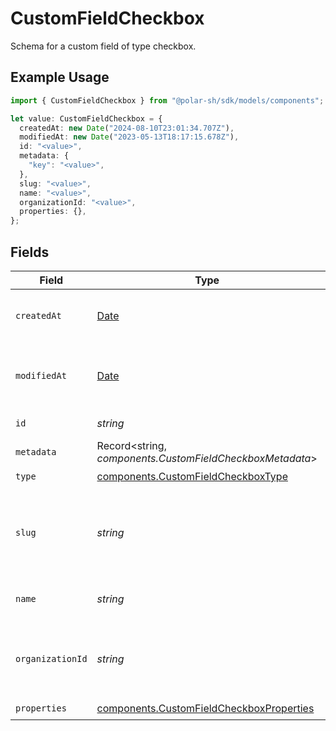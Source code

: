 # CustomFieldCheckbox

Schema for a custom field of type checkbox.

## Example Usage

```typescript
import { CustomFieldCheckbox } from "@polar-sh/sdk/models/components";

let value: CustomFieldCheckbox = {
  createdAt: new Date("2024-08-10T23:01:34.707Z"),
  modifiedAt: new Date("2023-05-13T18:17:15.678Z"),
  id: "<value>",
  metadata: {
    "key": "<value>",
  },
  slug: "<value>",
  name: "<value>",
  organizationId: "<value>",
  properties: {},
};
```

## Fields

| Field                                                                                                | Type                                                                                                 | Required                                                                                             | Description                                                                                          |
| ---------------------------------------------------------------------------------------------------- | ---------------------------------------------------------------------------------------------------- | ---------------------------------------------------------------------------------------------------- | ---------------------------------------------------------------------------------------------------- |
| `createdAt`                                                                                          | [Date](https://developer.mozilla.org/en-US/docs/Web/JavaScript/Reference/Global_Objects/Date)        | :heavy_check_mark:                                                                                   | Creation timestamp of the object.                                                                    |
| `modifiedAt`                                                                                         | [Date](https://developer.mozilla.org/en-US/docs/Web/JavaScript/Reference/Global_Objects/Date)        | :heavy_check_mark:                                                                                   | Last modification timestamp of the object.                                                           |
| `id`                                                                                                 | *string*                                                                                             | :heavy_check_mark:                                                                                   | The ID of the object.                                                                                |
| `metadata`                                                                                           | Record<string, *components.CustomFieldCheckboxMetadata*>                                             | :heavy_check_mark:                                                                                   | N/A                                                                                                  |
| `type`                                                                                               | [components.CustomFieldCheckboxType](../../models/components/customfieldcheckboxtype.md)             | :heavy_check_mark:                                                                                   | N/A                                                                                                  |
| `slug`                                                                                               | *string*                                                                                             | :heavy_check_mark:                                                                                   | Identifier of the custom field. It'll be used as key when storing the value.                         |
| `name`                                                                                               | *string*                                                                                             | :heavy_check_mark:                                                                                   | Name of the custom field.                                                                            |
| `organizationId`                                                                                     | *string*                                                                                             | :heavy_check_mark:                                                                                   | The ID of the organization owning the custom field.                                                  |
| `properties`                                                                                         | [components.CustomFieldCheckboxProperties](../../models/components/customfieldcheckboxproperties.md) | :heavy_check_mark:                                                                                   | N/A                                                                                                  |